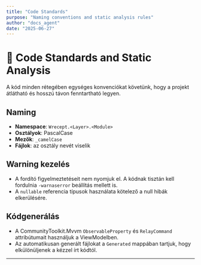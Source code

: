 ```yaml
---
title: "Code Standards"
purpose: "Naming conventions and static analysis rules"
author: "docs_agent"
date: "2025-06-27"
---
```


# 📐 Code Standards and Static Analysis

A kód minden rétegében egységes konvenciókat követünk, hogy a projekt átlátható és hosszú távon fenntartható legyen.

## Naming

* **Namespace**: `Wrecept.<Layer>.<Module>`
* **Osztályok**: PascalCase
* **Mezők**: `_camelCase`
* **Fájlok**: az osztály nevét viselik

## Warning kezelés

* A fordító figyelmeztetéseit nem nyomjuk el. A kódnak tisztán kell fordulnia `-warnaserror` beállítás mellett is.
* A `nullable` referencia típusok használata kötelező a null hibák elkerülésére.

## Kódgenerálás

* A CommunityToolkit.Mvvm `ObservableProperty` és `RelayCommand` attribútumait használjuk a ViewModelben.
* Az automatikusan generált fájlokat a `Generated` mappában tartjuk, hogy elkülönüljenek a kézzel írt kódtól.

---
